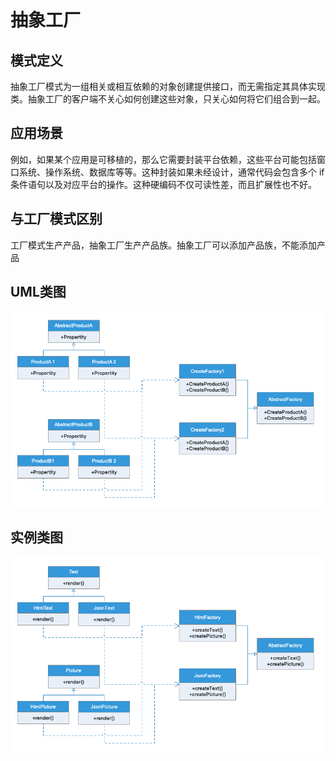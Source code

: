 # 抽象工厂

## 模式定义

抽象工厂模式为一组相关或相互依赖的对象创建提供接口，而无需指定其具体实现类。抽象工厂的客户端不关心如何创建这些对象，只关心如何将它们组合到一起。

## 应用场景

例如，如果某个应用是可移植的，那么它需要封装平台依赖，这些平台可能包括窗口系统、操作系统、数据库等等。这种封装如果未经设计，通常代码会包含多个 if 条件语句以及对应平台的操作。这种硬编码不仅可读性差，而且扩展性也不好。

## 与工厂模式区别

工厂模式生产产品，抽象工厂生产产品族。抽象工厂可以添加产品族，不能添加产品

## UML类图

![](UML/AbstractFactory.png)

## 实例类图

![](UML/Instance.png)